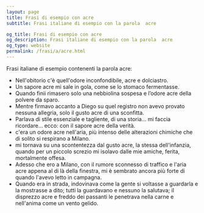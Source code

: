 ```yaml
---
layout: page
title: Frasi di esempio con acre 
subtitle: Frasi italiane di esempio con la parola  acre

og_title: Frasi di esempio con acre 
og_description: Frasi italiane di esempio con la parola  acre
og_type: website
permalink: /frasi/a/acre.html
---
```


Frasi italiane di esempio contenenti la parola acre:


- Nell'obitorio c'è quell'odore inconfondibile, acre e dolciastro.
- Un sapore acre mi sale in gola, come se lo stomaco fermentasse.
- Quando finii rimasero solo una nebbiolina sospesa e l’odore acre della polvere da sparo.
- Mentre firmavo accanto a Diego su quel registro non avevo provato nessuna allegria, solo il gusto acre di una sconfitta.
- Parlava di stile essenziale e tagliente, di una storia… mi faccia ricordare… ecco: con il sapore acre della verità.
- c'era un odore acre nell'aria, più intenso delle alterazioni chimiche che di solito si respirano a Milano.
- mi tornava su una scontentezza dal gusto acre, la stessa dell'infanzia, quando per un piccolo screzio mi isolavo dalle mie amiche, ferita, mortalmente offesa.
- Adesso che ero a Milano, con il rumore sconnesso di traffico e l'aria acre appena al di là della finestra, mi è sembrato ancora più forte di quando l'avevo letto in campagna.
- Quando era in strada, indovinava come la gente si voltasse a guardarla e la mostrasse a dito; tutti la guardavano e nessuno la salutava; il disprezzo acre e freddo dei passanti le penetrava nella carne e nell'anima come un vento gelido.
